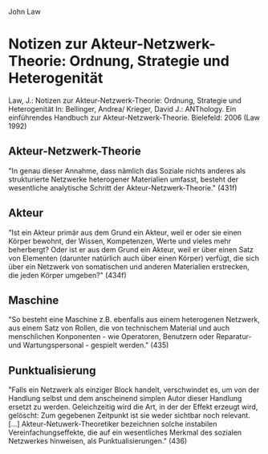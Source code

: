 John Law

Notizen zur Akteur-Netzwerk-Theorie:
Ordnung, Strategie und Heterogenität
====================================

Law, J.:
Notizen zur Akteur-Netzwerk-Theorie: Ordnung, Strategie und Heterogenität
In: Bellinger, Andrea/ Krieger, David J.:
ANThology. Ein einführendes Handbuch zur Akteur-Netzwerk-Theorie.
Bielefeld: 2006
(Law 1992)

Akteur-Netzwerk-Theorie
-----------------------
"In genau dieser Annahme, dass nämlich das Soziale nichts anderes als strukturierte Netzwerke heterogener Materialien umfasst, besteht der wesentliche analytische Schritt der Akteur-Netzwerk-Theorie." (431f)

Akteur
------
"Ist ein Akteur primär aus dem Grund ein Akteur, weil er oder sie einen Körper bewohnt, der Wissen, Kompetenzen, Werte und vieles mehr beherbergt? Oder ist er aus dem Grund ein Akteur, weil er über einen Satz von Elementen (darunter natürlich auch über einen Körper) verfügt, die sich über ein Netzwerk von somatischen und anderen Materialien erstrecken, die jeden Körper umgeben?" (434f) 

Maschine
--------
"So besteht eine Maschine z.B. ebenfalls aus einem heterogenen Netzwerk, aus einem Satz von Rollen, die von technischem Material und auch menschlichen Konponenten - wie Operatoren, Benutzern oder Reparatur- und Wartungspersonal - gespielt werden." (435)

Punktualisierung
----------------
"Falls ein Netzwerk als einziger Block handelt, verschwindet es, um von der Handlung selbst und dem anscheinend simplen Autor dieser Handlung ersetzt zu werden. Geleichzeitig wird die Art, in der der Effekt erzeugt wird, gelöscht: Zum gegebenen Zeitpunkt ist sie weder sichtbar noch relevant. [...] Akteur-Netuwerk-Theoretiker bezeichnen solche instabilen Vereinfachungseffekte, die auf ein wesentliches Merkmal des sozialen Netzwerkes hinweisen, als Punktualisierungen." (436)
